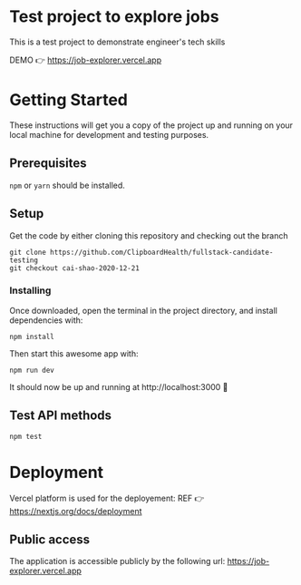 # Test project to explore jobs

This is a test project to demonstrate engineer's tech skills

DEMO 👉 https://job-explorer.vercel.app

# Getting Started

These instructions will get you a copy of the project up and running on your local machine for development and testing purposes.

## Prerequisites

`npm` or `yarn` should be installed.

## Setup

Get the code by either cloning this repository and checking out the branch

```
git clone https://github.com/ClipboardHealth/fullstack-candidate-testing
git checkout cai-shao-2020-12-21
```

### Installing

Once downloaded, open the terminal in the project directory, and install dependencies with:
```
npm install
```

Then start this awesome app with:

```
npm run dev
```

It should now be up and running at http://localhost:3000 🚀


## Test API methods
```
npm test
```

# Deployment

Vercel platform is used for the deployement:
REF 👉 https://nextjs.org/docs/deployment


## Public access

The application is accessible publicly by the following url:
https://job-explorer.vercel.app